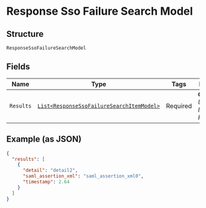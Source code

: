 
# Response Sso Failure Search Model

## Structure

`ResponseSsoFailureSearchModel`

## Fields

| Name | Type | Tags | Description |
|  --- | --- | --- | --- |
| `Results` | [`List<ResponseSsoFailureSearchItemModel>`](../../doc/models/response-sso-failure-search-item-model.md) | Required | **Constraints**: *Unique Items Required* |

## Example (as JSON)

```json
{
  "results": [
    {
      "detail": "detail2",
      "saml_assertion_xml": "saml_assertion_xml0",
      "timestamp": 2.64
    }
  ]
}
```

